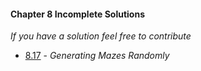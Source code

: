 #### Chapter 8 Incomplete Solutions

*If you have a solution feel free to contribute*

- [8.17](https://gitlab.com/siidney/Cpp-How-To-Program-9E/blob/master/Chapter08/exercises/8.17/) - *Generating Mazes Randomly*
